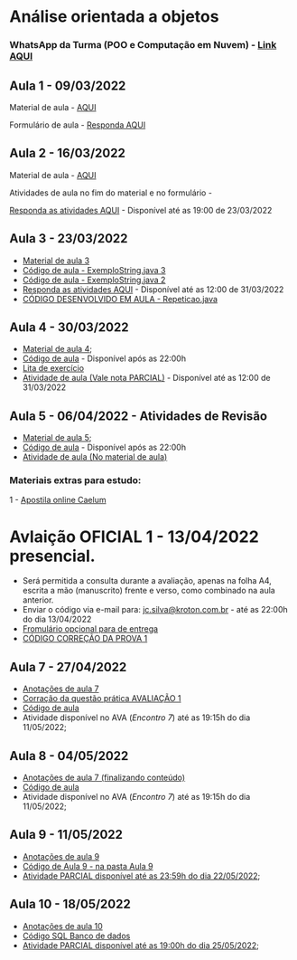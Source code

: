 # Análise orientada a objetos

### WhatsApp da Turma (POO e Computação em Nuvem) - [Link AQUI](https://chat.whatsapp.com/ESCChZ4uP7TKP2qpJGuYhphttps://chat.whatsapp.com/ESCChZ4uP7TKP2qpJGuYhp)

## Aula 1 - 09/03/2022

Material de aula - [AQUI](https://github.com/costasilvati/POO/blob/gh-pages/AnOrientaObjetos_2022_aula1.pdf)

Formulário de aula - [Responda AQUI](https://forms.office.com/r/vdipbGS8ns)


## Aula 2 - 16/03/2022

Material de aula - [AQUI](https://github.com/costasilvati/POO/blob/gh-pages/AnOrientaObjetos_2022_aula2%20(2).pdf)

Atividades de aula no fim do material e no formulário - 

[Responda as atividades AQUI](https://forms.office.com/r/M7Km9ZXMkj) - Disponível até as 19:00 de 23/03/2022


## Aula 3 - 23/03/2022

- [Material de aula 3](https://github.com/costasilvati/POO/blob/gh-pages/AnOrientaObjetos_2022_aula3.pdf)
- [Código de aula - ExemploString.java 3](https://github.com/costasilvati/POO/blob/gh-pages/ExemploString2.java)
- [Código de aula - ExemploString.java 2](https://github.com/costasilvati/POO/blob/gh-pages/ExemploString3.java)
- [Responda as atividades AQUI](https://forms.office.com/r/f4SfPGDevd) - Disponível até as 12:00 de 31/03/2022
- [CÓDIGO DESENVOLVIDO EM AULA - Repeticao.java](https://github.com/costasilvati/POO/blob/gh-pages/Repeticao.java)

## Aula 4 - 30/03/2022

- [Material de aula 4](https://github.com/costasilvati/POO/blob/gh-pages/AnOrientaObjetos_2022_aula4.pdf);
- [Código de aula](#) - Disponível após as 22:00h
- [Lita de exercício](https://github.com/costasilvati/POO/blob/main/antocoesDeAula/revisao_1.pdf)
- [Atividade de aula (Vale nota PARCIAL)](https://forms.office.com/r/2k5zsQaAeG) - Disponível até as 12:00 de 31/03/2022

## Aula 5 - 06/04/2022 - Atividades de Revisão

- [Material de aula 5](https://github.com/costasilvati/POO/tree/main/antocoesDeAula);
- [Código de aula](https://github.com/costasilvati/POO/tree/main/codigo) - Disponível após as 22:00h
- [Atividade de aula (No material de aula)](https://github.com/costasilvati/POO/tree/main/antocoesDeAula)

### Materiais extras para estudo:

1 - [Apostila online Caelum](https://www.caelum.com.br/apostila-java-orientacao-objetos)

# Avlaição OFICIAL 1 - 13/04/2022 presencial.
- Será permitida a consulta durante a avaliação, apenas na folha A4, escrita a mão (manuscrito) frente e verso, como combinado na aula anterior.
- Enviar o código via e-mail para: jc.silva@kroton.com.br - até as 22:00h do dia 13/04/2022
- [Fromulário opçional para de entrega](https://forms.office.com/r/faPiYg6M43)
- [CÓDIGO CORREÇÃO DA PROVA 1](https://github.com/costasilvati/POO/tree/main/codigo/prova1PraticaPOO)

## Aula 7 - 27/04/2022

- [Anotações de aula 7](https://github.com/costasilvati/POO/blob/main/antocoesDeAula/AnOrientaObjetos_2022_aula7.pdf)
- [Corração da questão prática AVALIAÇÃO 1](https://github.com/costasilvati/POO/tree/main/codigo/prova1PraticaPOO)
- [Código de aula](#)
- Atividade disponível no AVA (*Encontro 7*) até as 19:15h do dia 11/05/2022;

## Aula 8 - 04/05/2022

- [Anotações de aula 7 (finalizando conteúdo)](https://github.com/costasilvati/POO/blob/main/antocoesDeAula/AnOrientaObjetos_2022_aula7.pdf)
- [Código de aula](https://github.com/costasilvati/POO/tree/main/codigo)
- Atividade disponível no AVA (*Encontro 7*) até as 19:15h do dia 11/05/2022;

## Aula 9 - 11/05/2022
- [Anotações de aula 9](https://github.com/costasilvati/POO/blob/main/antocoesDeAula/AnOrientaObjetos_2022_aula9.pdf)
- [Código de Aula 9 - na pasta Aula 9](https://github.com/costasilvati/POO/tree/main/codigo)
- [Atividade PARCIAL disponível até as 23:59h do dia 22/05/2022](https://forms.gle/SxLYCxmud7FVNcYZ7);

## Aula 10 - 18/05/2022
- [Anotações de aula 10](https://github.com/costasilvati/POO/blob/main/antocoesDeAula/AnOrientaObjetos_2022_aula10.pdf)
- [Código SQL Banco de dados](https://github.com/costasilvati/POO/blob/main/codigo/aula10/JavaJDBC/banco.sql)
- [Atividade PARCIAL disponível até as 19:00h do dia 25/05/2022](#);

